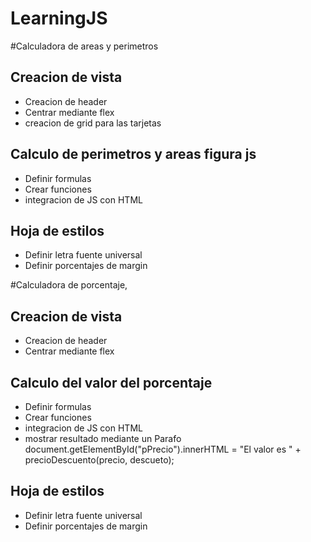 # LearningJS 

#Calculadora de areas y perimetros 
## Creacion de vista 
- Creacion de header
- Centrar mediante flex
- creacion de grid para las tarjetas

## Calculo de perimetros y areas figura js
- Definir formulas
- Crear funciones 
- integracion de JS con HTML

## Hoja de estilos

- Definir letra fuente universal
- Definir porcentajes de margin


#Calculadora de porcentaje, 
## Creacion de vista 
- Creacion de header
- Centrar mediante flex

## Calculo del valor del porcentaje
- Definir formulas
- Crear funciones 
- integracion de JS con HTML
- mostrar resultado mediante un Parafo  document.getElementById("pPrecio").innerHTML =
    "El valor es " + precioDescuento(precio, descueto);

## Hoja de estilos

- Definir letra fuente universal
- Definir porcentajes de margin
